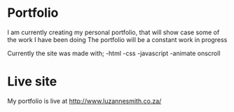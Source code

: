 # Portfolio
I am currently creating my personal portfolio, that will show case some of the work I have been doing 
The portfolio will be a constant work in progress

Currently the site was made with;
-html 
-css
-javascript
-animate onscroll 

# Live site 
My portfolio is live at http://www.luzannesmith.co.za/
